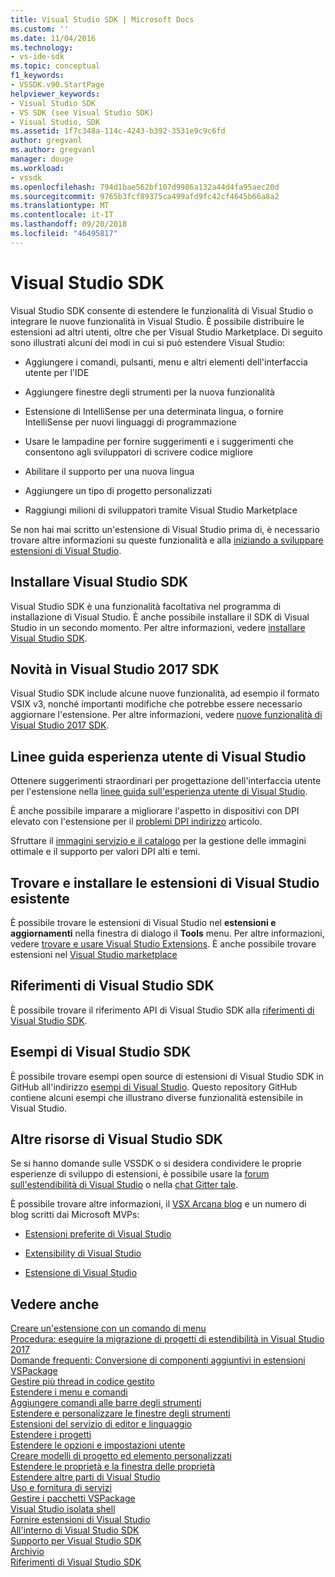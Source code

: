 ```yaml
---
title: Visual Studio SDK | Microsoft Docs
ms.custom: ''
ms.date: 11/04/2016
ms.technology:
- vs-ide-sdk
ms.topic: conceptual
f1_keywords:
- VSSDK.v90.StartPage
helpviewer_keywords:
- Visual Studio SDK
- VS SDK (see Visual Studio SDK)
- Visual Studio, SDK
ms.assetid: 1f7c348a-114c-4243-b392-3531e9c9c6fd
author: gregvanl
ms.author: gregvanl
manager: douge
ms.workload:
- vssdk
ms.openlocfilehash: 794d1bae562bf107d9986a132a44d4fa95aec20d
ms.sourcegitcommit: 9765b3fcf89375ca499afd9fc42cf4645b66a8a2
ms.translationtype: MT
ms.contentlocale: it-IT
ms.lasthandoff: 09/20/2018
ms.locfileid: "46495817"
---
```

# <a name="visual-studio-sdk"></a>Visual Studio SDK
Visual Studio SDK consente di estendere le funzionalità di Visual Studio o integrare le nuove funzionalità in Visual Studio. È possibile distribuire le estensioni ad altri utenti, oltre che per Visual Studio Marketplace. Di seguito sono illustrati alcuni dei modi in cui si può estendere Visual Studio:  
  
-   Aggiungere i comandi, pulsanti, menu e altri elementi dell'interfaccia utente per l'IDE  
  
-   Aggiungere finestre degli strumenti per la nuova funzionalità  
  
-   Estensione di IntelliSense per una determinata lingua, o fornire IntelliSense per nuovi linguaggi di programmazione  
  
-   Usare le lampadine per fornire suggerimenti e i suggerimenti che consentono agli sviluppatori di scrivere codice migliore  
  
-   Abilitare il supporto per una nuova lingua  
  
-   Aggiungere un tipo di progetto personalizzati  
  
-   Raggiungi milioni di sviluppatori tramite Visual Studio Marketplace  
  
 Se non hai mai scritto un'estensione di Visual Studio prima di, è necessario trovare altre informazioni su queste funzionalità e alla [iniziando a sviluppare estensioni di Visual Studio](../extensibility/starting-to-develop-visual-studio-extensions.md).  
  
## <a name="install-the-visual-studio-sdk"></a>Installare Visual Studio SDK  
 Visual Studio SDK è una funzionalità facoltativa nel programma di installazione di Visual Studio. È anche possibile installare il SDK di Visual Studio in un secondo momento. Per altre informazioni, vedere [installare Visual Studio SDK](../extensibility/installing-the-visual-studio-sdk.md).  
  
## <a name="whats-new-in-the-visual-studio-2017-sdk"></a>Novità in Visual Studio 2017 SDK  
 Visual Studio SDK include alcune nuove funzionalità, ad esempio il formato VSIX v3, nonché importanti modifiche che potrebbe essere necessario aggiornare l'estensione. Per altre informazioni, vedere [nuove funzionalità di Visual Studio 2017 SDK](../extensibility/what-s-new-in-the-visual-studio-2017-sdk.md).  
  
## <a name="visual-studio-user-experience-guidelines"></a>Linee guida esperienza utente di Visual Studio  
 Ottenere suggerimenti straordinari per progettazione dell'interfaccia utente per l'estensione nella [linee guida sull'esperienza utente di Visual Studio](../extensibility/ux-guidelines/visual-studio-user-experience-guidelines.md).  
  
 È anche possibile imparare a migliorare l'aspetto in dispositivi con DPI elevato con l'estensione per il [problemi DPI indirizzo](../extensibility/addressing-dpi-issues2.md) articolo.  
  
 Sfruttare il [immagini servizio e il catalogo](../extensibility/image-service-and-catalog.md) per la gestione delle immagini ottimale e il supporto per valori DPI alti e temi.  
  
## <a name="find-and-install-existing-visual-studio-extensions"></a>Trovare e installare le estensioni di Visual Studio esistente  
 È possibile trovare le estensioni di Visual Studio nel **estensioni e aggiornamenti** nella finestra di dialogo il **Tools** menu. Per altre informazioni, vedere [trovare e usare Visual Studio Extensions](../ide/finding-and-using-visual-studio-extensions.md). È anche possibile trovare estensioni nel [Visual Studio marketplace](https://marketplace.visualstudio.com/)  
  
## <a name="visual-studio-sdk-reference"></a>Riferimenti di Visual Studio SDK  
 È possibile trovare il riferimento API di Visual Studio SDK alla [riferimenti di Visual Studio SDK](../extensibility/visual-studio-sdk-reference.md).  
  
## <a name="visual-studio-sdk-samples"></a>Esempi di Visual Studio SDK  
 È possibile trovare esempi open source di estensioni di Visual Studio SDK in GitHub all'indirizzo [esempi di Visual Studio](https://aka.ms/vs2015sdksamples). Questo repository GitHub contiene alcuni esempi che illustrano diverse funzionalità estensibile in Visual Studio.  
  
## <a name="other-visual-studio-sdk-resources"></a>Altre risorse di Visual Studio SDK  
 Se si hanno domande sulle VSSDK o si desidera condividere le proprie esperienze di sviluppo di estensioni, è possibile usare la [forum sull'estendibilità di Visual Studio](https://social.msdn.microsoft.com/Forums/vstudio/home?forum=vsx) o nella [chat Gitter tale](https://gitter.im/Microsoft/extendvs).  
  
 È possibile trovare altre informazioni, il [VSX Arcana blog](https://blogs.msdn.microsoft.com/vsx/) e un numero di blog scritti dai Microsoft MVPs:  
  
-   [Estensioni preferite di Visual Studio](http://geekswithblogs.net/sdorman/archive/2014/10/05/favorite-visual-studio-extensions.aspx)  
  
-   [Extensibility di Visual Studio](http://www.visualstudioextensibility.com/overview/vs/)  
  
-   [Estensione di Visual Studio](http://blog.slaks.net/2013-10-18/extending-visual-studio-part-1-getting-started/)  
  
## <a name="see-also"></a>Vedere anche  
 [Creare un'estensione con un comando di menu](../extensibility/creating-an-extension-with-a-menu-command.md)   
 [Procedura: eseguire la migrazione di progetti di estendibilità in Visual Studio 2017](../extensibility/how-to-migrate-extensibility-projects-to-visual-studio-2017.md)   
 [Domande frequenti: Conversione di componenti aggiuntivi in estensioni VSPackage](../extensibility/faq-converting-add-ins-to-vspackage-extensions.md)   
 [Gestire più thread in codice gestito](../extensibility/managing-multiple-threads-in-managed-code.md)   
 [Estendere i menu e comandi](../extensibility/extending-menus-and-commands.md)   
 [Aggiungere comandi alle barre degli strumenti](../extensibility/adding-commands-to-toolbars.md)   
 [Estendere e personalizzare le finestre degli strumenti](../extensibility/extending-and-customizing-tool-windows.md)   
 [Estensioni del servizio di editor e linguaggio](../extensibility/editor-and-language-service-extensions.md)   
 [Estendere i progetti](../extensibility/extending-projects.md)   
 [Estendere le opzioni e impostazioni utente](../extensibility/extending-user-settings-and-options.md)   
 [Creare modelli di progetto ed elemento personalizzati](../extensibility/creating-custom-project-and-item-templates.md)   
 [Estendere le proprietà e la finestra delle proprietà](../extensibility/extending-properties-and-the-property-window.md)   
 [Estendere altre parti di Visual Studio](../extensibility/extending-other-parts-of-visual-studio.md)   
 [Uso e fornitura di servizi](../extensibility/using-and-providing-services.md)   
 [Gestire i pacchetti VSPackage](../extensibility/managing-vspackages.md)   
 [Visual Studio isolata shell](../extensibility/visual-studio-isolated-shell.md)   
 [Fornire estensioni di Visual Studio](../extensibility/shipping-visual-studio-extensions.md)   
 [All'interno di Visual Studio SDK](../extensibility/internals/inside-the-visual-studio-sdk.md)   
 [Supporto per Visual Studio SDK](../extensibility/support-for-the-visual-studio-sdk.md)   
 [Archivio](../extensibility/archive.md)   
 [Riferimenti di Visual Studio SDK](../extensibility/visual-studio-sdk-reference.md)
